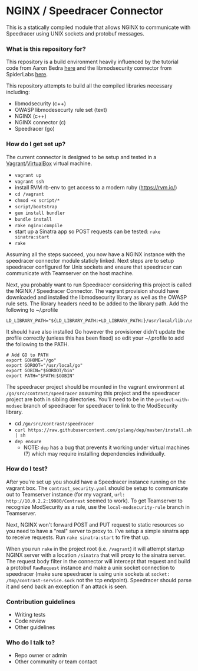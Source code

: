 # NGINX / Speedracer Connector #

This is a statically compiled module that allows NGINX to communicate with Speedracer using UNIX sockets and protobuf messages.

### What is this repository for? ###

This repository is a build environment heavily influenced by the tutorial code from Aaron Bedra
[here](https://github.com/abedra/nginx-auth-token-module) and the libmodsecurity connector from SpiderLabs
[here](https://github.com/SpiderLabs/ModSecurity-nginx).

This repository attempts to build all the compiled libraries necessary including:

* libmodsecurity (c++)
* OWASP libmodesecurty rule set (text)
* NGINX (c++)
* NGINX connector (c) 
* Speedracer (go)

### How do I get set up? ###

The current connector is designed to be setup and tested in a 
[Vagrant](https://www.vagrantup.com/)/[VirtualBox](https://www.virtualbox.org/) virtual machine.

* `vagrant up`
* `vagrant ssh`
* install RVM rb-env to get access to a modern ruby (https://rvm.io/)
* `cd /vagrant`
* `chmod +x script/*`
* `script/bootstrap`
* `gem install bundler`
* `bundle install`
* `rake nginx:compile`
* start up a Sinatra app so POST requests can be tested: `rake sinatra:start` 
* `rake`

Assuming all the steps succeed, you now have a NGINX instance with the speedracer connector module staticly linked.  Next steps are to setup speedracer configured for Unix sockets and ensure that speedracer can communicate with Teamserver on the host machine.

Next, you probably want to run Speedracer considering this project is called the NGINX / Speedracer Connector.  The vagrant provision should have downloaded and installed the libmodsecurity library as well as the OWASP rule sets. The library headers need to be added to the library path. Add the following to ~/.profile

    LD_LIBRARY_PATH="${LD_LIBRARY_PATH:+LD_LIBRARY_PATH:}/usr/local/lib:/usr/local/modsecurity/lib"
	
It should have also installed Go however the provisioner didn't update the profile correctly (unless this has been fixed) so edit your ~/.profile to add the following to the PATH. 

    # Add GO to PATH
    export GOHOME="/go"
    export GOROOT="/usr/local/go"
    export GOBIN="$GOROOT/bin"
    export PATH="$PATH:$GOBIN"

The speedracer project should be mounted in the vagrant environment at `/go/src/contrast/speedracer` assuming this project and the speedracer project are both in sibling directories. You'll need to be in the `protect-with-modsec` branch of speedracer for speedracer to link to the ModSecurity library.

* cd `/go/src/contrast/speedracer`
* `curl https://raw.githubusercontent.com/golang/dep/master/install.sh | sh`
* `dep ensure`
    * NOTE: `dep` has a bug that prevents it working under virtual machines (?) which may require installing dependencies individually.

	
### How do I test? ###

After you're set up you should have a Speedracer instance running on the vagrant box. The `contrast_security.yaml` should be setup to communicate out to Teamserver instance (for my vagrant, `url: http://10.0.2.2:19980/Contrast` seemed to work). To get Teamserver to recognize ModSecurity as a rule, use the `local-modsecurity-rule` branch in Teamserver.

Next, NGINX won't forward POST and PUT request to static resources so you need to have a "real" server to proxy to. I've setup a simple sinatra app to receive requests. Run `rake sinatra:start` to fire that up.

When you run `rake` in the project root (i.e. `/vagrant`) it will attempt startup NGINX server with a location `/sinatra` that will proxy to the sinatra server. The request body filter in the connector will intercept that request and build a protobuf `RawRequest` instance and make a unix socket connection to speedracer (make sure speedracer is using unix sockets at `socket: /tmp/contrast-service.sock` not the tcp endpoint). Speedracer should parse it and send back an exception if an attack is seen. 

### Contribution guidelines ###

* Writing tests
* Code review
* Other guidelines

### Who do I talk to? ###

* Repo owner or admin
* Other community or team contact
